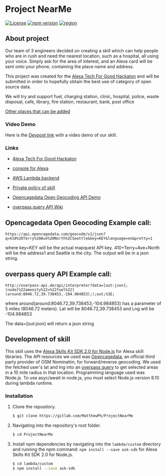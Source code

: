 # Project NearMe
[![License](https://img.shields.io/badge/License-Apache%202.0-blue.svg)](https://opensource.org/licenses/Apache-2.0)
[![npm version](https://badge.fury.io/js/npm.svg)](https://badge.fury.io/js/npm)
[![region](https://img.shields.io/badge/Region-US%2C%20UK%2C%20CA-green.svg)](https://img.shields.io/badge/Region-US%2C%20UK%2C%20CA-green.svg)


## About project 
Our team of 3 engineers decided on creating a skill which can help people who 
are in rush and need the nearest location, such as a hospital, all using your voice. Simply ask for the area of interest,
and an Alexa card will be sent onto your phone, containing the place name and address.

This project was created for the [Alexa Tech For Good Hackaton](https://alexatechforgood.devpost.com/)
and will be submitted in order to hopefully obtain the best use of category of open source data.

We will try and support 
fuel,
charging station,
clinic,
hospital,
police,
waste disposal,
cafe,
library,
fire station,
restaurant,
bank,
post office

[Other places that can be added](https://wiki.openstreetmap.org/wiki/Key:amenity)

### Video Demo
Here is the [Devpost link](https://devpost.com/software/test-ja56sd) with a video demo of our skill.

### Links 
* [Alexa Tech For Good Hackaton](https://alexatechforgood.devpost.com/)
* [console for Alexa](https://developer.amazon.com/alexa/console/ask_)
* [AWS Lambda backend](https://console.aws.amazon.com/lambda/home?region=us-east-1#/functions)
* [Private policy of skill](https://sites.google.com/view/projectnearme/home)

* [Opencagedata Open Geocoding API Demo](https://opencagedata.com/demo)
* [overpass query API Wiki](https://wiki.openstreetmap.org/wiki/Overpass_API/Overpass_API_by_Example)


## Opencagedata Open Geocoding Example call:
``` https://api.opencagedata.com/geocode/v1/json?q=410%20Terry%20Ave%20North%2CSeattle&key=KEY&language=en&pretty=1 ``` 

where key=KEY will be the actual mapquest API key. 410+Terry+Ave+North will be the address1 and Seattle is the city.
The output will be in a json string.

## overpass query API Example call:
``` http://overpass-api.de/api/interpreter?data=[out:json];(node[%22amenity%22=%22fuel%22](around:8046.72,39.738453,-104.984853););out;%3E; ``` 

where around(around:8046.72,39.738453,-104.984853) has a parameter of 5 miles (8046.72 meters). 
Lat will be 8046.72,39.738453 and Lng will be -104.984853

The data=[out:json] will return a json string

## Development of skill
This skill uses the [Alexa Skills Kit SDK 2.0 for Node.js](https://github.com/alexa/alexa-skills-kit-sdk-for-nodejs) for Alexa skill libraries.
The API resources we used was [Opencagedata](https://opencagedata.com/demo), an official third party provider of OSM Nominatim, for forward/reverse geocoding.
We used the fetched user's lat and lng into an [overpass query](https://wiki.openstreetmap.org/wiki/Overpass_API/Overpass_API_by_Example) to get selected areas in a 10 mile radius in that location.
Programming language used was Node.js. To use asyc/await in node.js, you must select Node.js version 8.10 during lambda runtime.

### Installation
1. Clone the repository.

	```bash
	$ git clone https://gitlab.com/MatthewPh/ProjectNearMe
	```

2. Navigating into the repository's root folder.

	```bash
	$ cd ProjectNearMe
	```

3. Install npm dependencies by navigating into the `lambda/custom` directory and running the npm command: `npm install --save ask-sdk` for Alexa Skills Kit SDK 2.0 for Node.js.

	```bash
	$ cd lambda/custom
	$ npm install --save ask-sdk
	```
